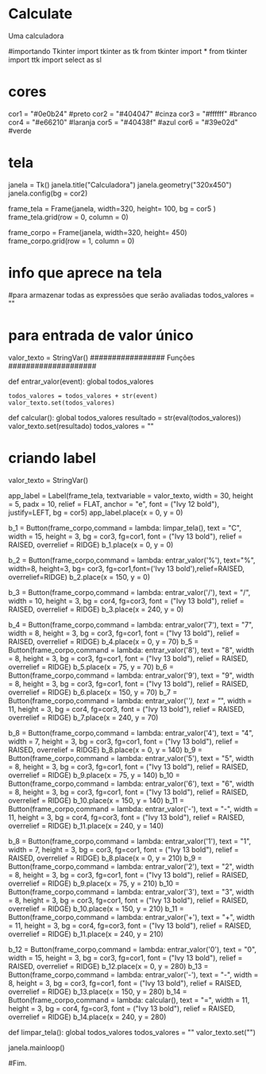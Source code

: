 # Calculate
Uma calculadora 

#importando Tkinter
import tkinter as tk
from tkinter import *
from tkinter import ttk
import select as sl

# cores

cor1 = "#0e0b24" #preto
cor2 = "#404047" #cinza
cor3 = "#ffffff" #branco
cor4 = "#e66210" #laranja
cor5 = "#40438f" #azul
cor6 = "#39e02d" #verde


# tela
janela = Tk()
janela.title("Calculadora")
janela.geometry("320x450")
janela.config(bg = cor2)

frame_tela = Frame(janela, width=320, height= 100, bg = cor5 )
frame_tela.grid(row = 0, column = 0)

frame_corpo = Frame(janela, width=320, height= 450)
frame_corpo.grid(row = 1, column = 0)

# info que aprece na tela

#para armazenar todas as expressões que serão avaliadas
todos_valores = ""

# para entrada de valor único
valor_texto = StringVar()
################# Funções ####################

def entrar_valor(event):
    global todos_valores

    todos_valores = todos_valores + str(event)
    valor_texto.set(todos_valores)

def calcular():
    global todos_valores
    resultado = str(eval(todos_valores))
    valor_texto.set(resultado)
    todos_valores = ""



# criando label

valor_texto = StringVar()

app_label = Label(frame_tela, textvariable = valor_texto, width = 30, height = 5, padx = 10, relief = FLAT, anchor = "e", font = ("Ivy 12 bold"), justify=LEFT, bg = cor5)
app_label.place(x = 0, y = 0)


b_1 = Button(frame_corpo,command = lambda: limpar_tela(), text = "C", width = 15, height = 3, bg = cor3, fg=cor1, font = ("Ivy 13 bold"), relief = RAISED, overrelief = RIDGE)
b_1.place(x = 0, y = 0)

b_2 = Button(frame_corpo,command = lambda: entrar_valor('%'), text="%", width=8, height=3, bg= cor3, fg=cor1,font=('Ivy 13 bold'),relief=RAISED, overrelief=RIDGE)
b_2.place(x = 150, y = 0)

b_3 = Button(frame_corpo,command = lambda: entrar_valor('/'), text = "/", width = 10, height = 3, bg = cor4, fg=cor3, font = ("Ivy 13 bold"), relief = RAISED, overrelief = RIDGE)
b_3.place(x = 240, y = 0)

b_4 = Button(frame_corpo,command = lambda: entrar_valor('7'), text = "7", width = 8, height = 3, bg = cor3, fg=cor1, font = ("Ivy 13 bold"), relief = RAISED, overrelief = RIDGE)
b_4.place(x = 0, y = 70)
b_5 = Button(frame_corpo,command = lambda: entrar_valor('8'), text = "8", width = 8, height = 3, bg = cor3, fg=cor1, font = ("Ivy 13 bold"), relief = RAISED, overrelief = RIDGE)
b_5.place(x = 75, y = 70)
b_6 = Button(frame_corpo,command = lambda: entrar_valor('9'), text = "9", width = 8, height = 3, bg = cor3, fg=cor1, font = ("Ivy 13 bold"), relief = RAISED, overrelief = RIDGE)
b_6.place(x = 150, y = 70)
b_7 = Button(frame_corpo,command = lambda: entrar_valor('*'), text = "*", width = 11, height = 3, bg = cor4, fg=cor3, font = ("Ivy 13 bold"), relief = RAISED, overrelief = RIDGE)
b_7.place(x = 240, y = 70)

b_8 = Button(frame_corpo,command = lambda: entrar_valor('4'), text = "4", width = 7, height = 3, bg = cor3, fg=cor1, font = ("Ivy 13 bold"), relief = RAISED, overrelief = RIDGE)
b_8.place(x = 0, y = 140)
b_9 = Button(frame_corpo,command = lambda: entrar_valor('5'), text = "5", width = 8, height = 3, bg = cor3, fg=cor1, font = ("Ivy 13 bold"), relief = RAISED, overrelief = RIDGE)
b_9.place(x = 75, y = 140)
b_10 = Button(frame_corpo,command = lambda: entrar_valor('6'), text = "6", width = 8, height = 3, bg = cor3, fg=cor1, font = ("Ivy 13 bold"), relief = RAISED, overrelief = RIDGE)
b_10.place(x = 150, y = 140)
b_11 = Button(frame_corpo,command = lambda: entrar_valor('-'), text = "-", width = 11, height = 3, bg = cor4, fg=cor3, font = ("Ivy 13 bold"), relief = RAISED, overrelief = RIDGE)
b_11.place(x = 240, y = 140)

b_8 = Button(frame_corpo,command = lambda: entrar_valor('1'), text = "1", width = 7, height = 3, bg = cor3, fg=cor1, font = ("Ivy 13 bold"), relief = RAISED, overrelief = RIDGE)
b_8.place(x = 0, y = 210)
b_9 = Button(frame_corpo,command = lambda: entrar_valor('2'), text = "2", width = 8, height = 3, bg = cor3, fg=cor1, font = ("Ivy 13 bold"), relief = RAISED, overrelief = RIDGE)
b_9.place(x = 75, y = 210)
b_10 = Button(frame_corpo,command = lambda: entrar_valor('3'), text = "3", width = 8, height = 3, bg = cor3, fg=cor1, font = ("Ivy 13 bold"), relief = RAISED, overrelief = RIDGE)
b_10.place(x = 150, y = 210)
b_11 = Button(frame_corpo,command = lambda: entrar_valor('+'), text = "+", width = 11, height = 3, bg = cor4, fg=cor3, font = ("Ivy 13 bold"), relief = RAISED, overrelief = RIDGE)
b_11.place(x = 240, y = 210)

b_12 = Button(frame_corpo,command = lambda: entrar_valor('0'), text = "0", width = 15, height = 3, bg = cor3, fg=cor1, font = ("Ivy 13 bold"), relief = RAISED, overrelief = RIDGE)
b_12.place(x = 0, y = 280)
b_13 = Button(frame_corpo,command = lambda: entrar_valor('-'), text = "-", width = 8, height = 3, bg = cor3, fg=cor1, font = ("Ivy 13 bold"), relief = RAISED, overrelief = RIDGE)
b_13.place(x = 150, y = 280)
b_14 = Button(frame_corpo,command = lambda: calcular(), text = "=", width = 11, height = 3, bg = cor4, fg=cor3, font = ("Ivy 13 bold"), relief = RAISED, overrelief = RIDGE)
b_14.place(x = 240, y = 280)

def limpar_tela(): 
    global todos_valores
    todos_valores = "" 
    valor_texto.set("")

janela.mainloop()

#Fim.























